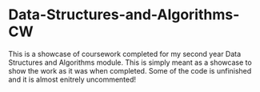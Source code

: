 # Data-Structures-and-Algorithms-CW
This is a showcase of coursework completed for my second year Data Structures and Algorithms module.
This is simply meant as a showcase to show the work as it was when completed. Some of the code is unfinished and it is almost enitrely uncommented!
